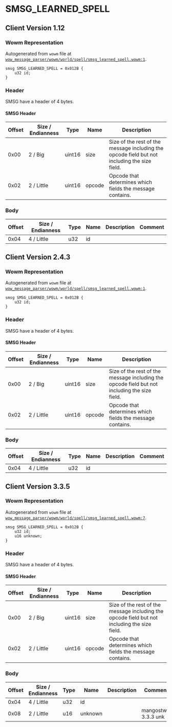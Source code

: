 # SMSG_LEARNED_SPELL

## Client Version 1.12

### Wowm Representation

Autogenerated from `wowm` file at [`wow_message_parser/wowm/world/spell/smsg_learned_spell.wowm:1`](https://github.com/gtker/wow_messages/tree/main/wow_message_parser/wowm/world/spell/smsg_learned_spell.wowm#L1).
```rust,ignore
smsg SMSG_LEARNED_SPELL = 0x012B {
    u32 id;
}
```
### Header

SMSG have a header of 4 bytes.

#### SMSG Header

| Offset | Size / Endianness | Type   | Name   | Description |
| ------ | ----------------- | ------ | ------ | ----------- |
| 0x00   | 2 / Big           | uint16 | size   | Size of the rest of the message including the opcode field but not including the size field.|
| 0x02   | 2 / Little        | uint16 | opcode | Opcode that determines which fields the message contains.|

### Body

| Offset | Size / Endianness | Type | Name | Description | Comment |
| ------ | ----------------- | ---- | ---- | ----------- | ------- |
| 0x04 | 4 / Little | u32 | id |  |  |

## Client Version 2.4.3

### Wowm Representation

Autogenerated from `wowm` file at [`wow_message_parser/wowm/world/spell/smsg_learned_spell.wowm:1`](https://github.com/gtker/wow_messages/tree/main/wow_message_parser/wowm/world/spell/smsg_learned_spell.wowm#L1).
```rust,ignore
smsg SMSG_LEARNED_SPELL = 0x012B {
    u32 id;
}
```
### Header

SMSG have a header of 4 bytes.

#### SMSG Header

| Offset | Size / Endianness | Type   | Name   | Description |
| ------ | ----------------- | ------ | ------ | ----------- |
| 0x00   | 2 / Big           | uint16 | size   | Size of the rest of the message including the opcode field but not including the size field.|
| 0x02   | 2 / Little        | uint16 | opcode | Opcode that determines which fields the message contains.|

### Body

| Offset | Size / Endianness | Type | Name | Description | Comment |
| ------ | ----------------- | ---- | ---- | ----------- | ------- |
| 0x04 | 4 / Little | u32 | id |  |  |

## Client Version 3.3.5

### Wowm Representation

Autogenerated from `wowm` file at [`wow_message_parser/wowm/world/spell/smsg_learned_spell.wowm:7`](https://github.com/gtker/wow_messages/tree/main/wow_message_parser/wowm/world/spell/smsg_learned_spell.wowm#L7).
```rust,ignore
smsg SMSG_LEARNED_SPELL = 0x012B {
    u32 id;
    u16 unknown;
}
```
### Header

SMSG have a header of 4 bytes.

#### SMSG Header

| Offset | Size / Endianness | Type   | Name   | Description |
| ------ | ----------------- | ------ | ------ | ----------- |
| 0x00   | 2 / Big           | uint16 | size   | Size of the rest of the message including the opcode field but not including the size field.|
| 0x02   | 2 / Little        | uint16 | opcode | Opcode that determines which fields the message contains.|

### Body

| Offset | Size / Endianness | Type | Name | Description | Comment |
| ------ | ----------------- | ---- | ---- | ----------- | ------- |
| 0x04 | 4 / Little | u32 | id |  |  |
| 0x08 | 2 / Little | u16 | unknown |  | mangostwo: 3.3.3 unk |

